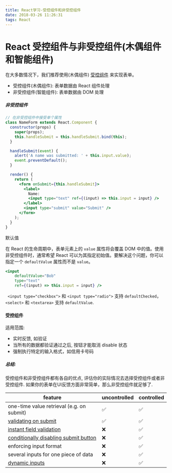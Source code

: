 ```yaml
---
title: React学习-受控组件和非受控组件
date: 2018-03-26 11:26:31
tags: React
---
```


# React 受控组件与非受控组件(木偶组件和智能组件)

在大多数情况下，我们推荐使用(木偶组件) [受控组件](https://doc.react-china.org/docs/forms.html) 来实现表单。

- 受控组件(木偶组件): 表单数据由 React 组件处理
- 非受控组件(智能组件): 表单数据由 DOM 处理

##### 非受控组件

```jsx
// 在非受控组件中接受单个属性
class NameForm extends React.Component {
  constructor(props) {
    super(props);
    this.handleSubmit = this.handleSubmit.bind(this);
  }

  handleSubmit(event) {
    alert('A name was submitted: ' + this.input.value);
    event.preventDefault();
  }

  render() {
    return (
      <form onSubmit={this.handleSubmit}>
        <label>
          Name:
          <input type="text" ref={(input) => this.input = input} />
        </label>
        <input type="submit" value="Submit" />
      </form>
    );
  }
}
```

默认值

在 React 的生命周期中，表单元素上的 `value` 属性将会覆盖 DOM 中的值。使用非受控组件时，通常希望 React 可以为其指定初始值。要解决这个问题，你可以指定一个 `defaultValue` 属性而不是 `value`。

```jsx
<input
    defaultValue="Bob"
    type="text"
    ref={(input) => this.input = input} />
```

` <input type="checkbox">` 和 `<input type="radio">` 支持 `defaultChecked`，`<select>` 和 `<textarea>` 支持 `defaultValue`.



#### 受控组件

适用范围:

- 实时反馈, 如验证
- 当所有的数据都验证通过之后, 按钮才能取消 disable 状态
- 强制执行特定的输入格式，如信用卡号码

##### 总结:

受控组件和非受控组件都有各自的优点, 评估你的实际情况去选择受控组件或者非受控组件. 如果你的表单在UI反馈方面非常简单，那么非受控组件就足够了.

| feature                                                      | uncontrolled | controlled |
| ------------------------------------------------------------ | ------------ | ---------- |
| one-time value retrieval (e.g. on submit)                    | ✅            | ✅          |
| [validating on submit](https://goshakkk.name/submit-time-validation-react/) | ✅            | ✅          |
| [instant field validation](https://goshakkk.name/instant-form-fields-validation-react/) | ❌            | ✅          |
| [conditionally disabling submit button](https://goshakkk.name/form-recipe-disable-submit-button-react/) | ❌            | ✅          |
| enforcing input format                                       | ❌            | ✅          |
| several inputs for one piece of data                         | ❌            | ✅          |
| [dynamic inputs](https://goshakkk.name/array-form-inputs/)   | ❌            | ✅          |